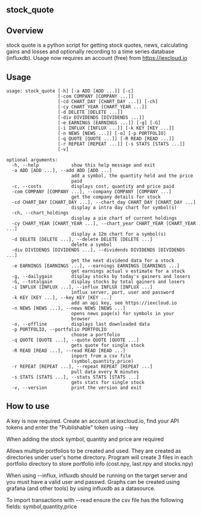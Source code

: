 ## stock_quote

## Overview
stock quote is a python script for getting stock quotes, news, calculating gains and losses and optionally recording to a time series database (influxdb). Usage now requires an account (free) from https://iexcloud.io

## Usage
```
usage: stock_quote [-h] [-a ADD [ADD ...]] [-c]
                   [-com COMPANY [COMPANY ...]]
                   [-cd CHART_DAY [CHART_DAY ...]] [-ch]
                   [-cy CHART_YEAR [CHART_YEAR ...]]
                   [-d DELETE [DELETE ...]]
                   [-div DIVIDENDS [DIVIDENDS ...]]
                   [-e EARNINGS [EARNINGS ...]] [-g] [-G]
                   [-i INFLUX [INFLUX ...]] [-k KEY [KEY ...]]
                   [-n NEWS [NEWS ...]] [-o] [-p PORTFOLIO]
                   [-q QUOTE [QUOTE ...]] [-R READ [READ ...]]
                   [-r REPEAT [REPEAT ...]] [-s STATS [STATS ...]]
                   [-v]

optional arguments:
  -h, --help            show this help message and exit
  -a ADD [ADD ...], --add ADD [ADD ...]
                        add a symbol, the quantity held and the price
                        paid
  -c, --costs           displays cost, quantity and price paid
  -com COMPANY [COMPANY ...], --company COMPANY [COMPANY ...]
                        get the company details for stock
  -cd CHART_DAY [CHART_DAY ...], --chart_day CHART_DAY [CHART_DAY ...]
                        display a intra day chart for symbol(s)
  -ch, --chart_holdings
                        display a pie chart of current holdings
  -cy CHART_YEAR [CHART_YEAR ...], --chart_year CHART_YEAR [CHART_YEAR ...]
                        display a 12m chart for a symbol(s)
  -d DELETE [DELETE ...], --delete DELETE [DELETE ...]
                        delete a symbol
  -div DIVIDENDS [DIVIDENDS ...], --dividends DIVIDENDS [DIVIDENDS ...]
                        get the next dividend data for a stock
  -e EARNINGS [EARNINGS ...], --earnings EARNINGS [EARNINGS ...]
                        get earnings actual v estimate for a stock
  -g, --dailygain       display stocks by today's gainers and losers
  -G, --totalgain       display stocks by total gainers and losers
  -i INFLUX [INFLUX ...], --influx INFLUX [INFLUX ...]
                        influx server, port, user and password
  -k KEY [KEY ...], --key KEY [KEY ...]
                        add an api key, see https://iexcloud.io
  -n NEWS [NEWS ...], --news NEWS [NEWS ...]
                        opens news page(s) for symbols in your
                        browser
  -o, --offline         displays last downloaded data
  -p PORTFOLIO, --portfolio PORTFOLIO
                        choose a portfolio
  -q QUOTE [QUOTE ...], --quote QUOTE [QUOTE ...]
                        gets quote for single stock
  -R READ [READ ...], --read READ [READ ...]
                        inport from a csv file
                        (symbol,quantity,price)
  -r REPEAT [REPEAT ...], --repeat REPEAT [REPEAT ...]
                        pull data every N minutes
  -s STATS [STATS ...], --stats STATS [STATS ...]
                        gets stats for single stock
  -v, --version         print the version and exit

```
  
## How to use
A key is now required. Create an account at iexcloud.io, find your API tokens and enter the "Publishable" token using --key 
 
When adding the stock symbol, quantity and price are required

Allows multiple portfolios to be created and used. They are created as directories under user's home directory. Program will create 3 files in each portfolio directory to store portfolio info (cost.npy, last.npy and stocks.npy)

When using --influx, influxdb should be running on the target server and you must have a valid user and passwd. Graphs can be created using grafana (and other tools) by using influxdb as a datasource.

To import transactions with --read ensure the csv file has the following fields: symbol,quantity,price
